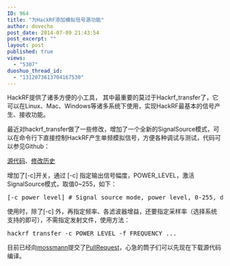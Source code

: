 ```yaml
---
ID: 964
title: "为HackRF添加模拟信号源功能"
author: dovecho
post_date: 2014-07-09 21:43:54
post_excerpt: ""
layout: post
published: true
views:
  - "5307"
duoshuo_thread_id:
  - "1312073613704167530"
---
```

HackRF提供了诸多方便的小工具， 其中最重要的莫过于Hackrf_transfer了，它可以在Linux、Mac、Windows等诸多系统下使用，实现HackRF最基本的信号产生、接收功能。<!--more-->

最近对hackrf_transfer做了一些修改，增加了一个全新的SignalSource模式，可以在命令行下直接控制HackRF产生单频模拟信号，方便各种调试与测试，代码可以参见Github：

<a title="github.com/dovecho: hackrf_transfer.c" href="https://github.com/dovecho/hackrf/blob/master/host/hackrf-tools/src/hackrf_transfer.c" target="_blank">源代码</a>、<a title="github.com/dovecho: hackrf_transfer.c" href="https://github.com/dovecho/hackrf/commits/master/host/hackrf-tools/src/hackrf_transfer.c" target="_blank">修改历史</a>

增加了[-c]开关，通过 [-c] 指定输出信号幅度，POWER_LEVEL，激活SignalSource模式，取值0~255，如下：
<pre>[-c power_level] # Signal source mode, power level, 0-255, dc value to DAC (default is 1)</pre>
使用时，除了[-c] 外，再指定频率、各滤波器增益，还要指定采样率（选择系统支持的即可），不需指定发射文件，使用方法：
<pre>hackrf_transfer -c POWER_LEVEL -f FREQUENCY ...</pre>
目前已经向<a href="https://github.com/mossmann/hackrf" target="_blank">mossmann</a>提交了<a href="https://github.com/mossmann/hackrf/pull/118" target="_blank">PullRequest</a>，心急的筒子们可以先现在下载源代码编译。

&nbsp;
